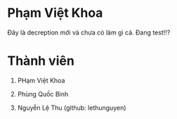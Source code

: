 # Phạm Việt Khoa
Đây là decreption mới và chưa có làm gì cả. Đang test!!?

# Thành viên
1. PHạm Việt Khoa
2. Phùng Quốc Bình

3. Nguyễn Lệ Thu (github: lethunguyen)
#
